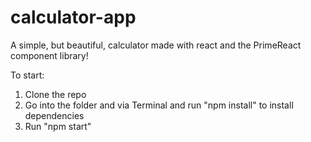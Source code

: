 # calculator-app
 
A simple, but beautiful, calculator made with react and the PrimeReact component library!

To start:
1. Clone the repo
2. Go into the folder and via Terminal and run "npm install" to install dependencies
3. Run "npm start"
